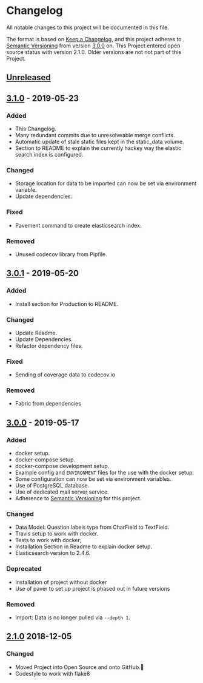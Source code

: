 # Changelog
All notable changes to this project will be documented in this file.

The format is based on [Keep a Changelog](https://keepachangelog.com/en/1.0.0/),
and this project adheres to [Semantic Versioning](https://semver.org/spec/v2.0.0.html) from version [3.0.0] on.
This Project entered open source status with version 2.1.0.
Older versions are not not part of this Project.

## [Unreleased]

## [3.1.0] - 2019-05-23

### Added
- This Changelog.
- Many redundant commits due to unresolveable merge conflicts.
- Automatic update of stale static files kept in the static_data volume.
- Section to README to explain the currently hackey way the elastic search index is configured.

### Changed
- Storage location for data to be imported can now be set via environment variable.
- Update dependencies.

### Fixed
- Pavement command to create elasticsearch index.

### Removed
- Unused codecov library from Pipfile.


## [3.0.1] - 2019-05-20

### Added
- Install section for Production to README.

### Changed
- Update Readme.
- Update Dependencies.
- Refactor dependency files.

### Fixed
- Sending of coverage data to codecov.io

### Removed
- Fabric from dependencies


## [3.0.0] - 2019-05-17

### Added
- docker setup.
- docker-compose setup.
- docker-compose development setup.
- Example config and `ENVIRONMENT` files for the use with the docker setup.
- Some configuration can now be set via environment variables.
- Use of PostgreSQL database.
- Use of dedicated mail server service.
- Adherence to [Semantic Versioning](https://semver.org/spec/v2.0.0.html) for this project.

### Changed
- Data Model: Question labels type from CharField to TextField.
- Travis setup to work with docker.
- Tests to work with docker;
- Installation Section in Readme to explain docker setup.
- Elasticsearch version to 2.4.6.

### Deprecated
- Installation of project without docker
- Use of paver to set up project is phased out in future versions

### Removed
- Import: Data is no longer pulled via `--depth 1`.

## [2.1.0] 2018-12-05

### Changed
- Moved Project into Open Source and onto GitHub.:rocket: 
- Codestyle to work with flake8

[Unreleased]: https://github.com/ddionrails/ddionrails/compare/v3.1.0...HEAD
[3.1.0]: https://github.com/ddionrails/ddionrails/compare/v3.0.1...v3.1.0
[3.0.1]: https://github.com/ddionrails/ddionrails/compare/v3.0.0...v3.0.1
[3.0.0]: https://github.com/ddionrails/ddionrails/compare/v2.1.0...v3.0.0
[2.1.0]: https://github.com/ddionrails/ddionrails/releases/tag/v2.1.0